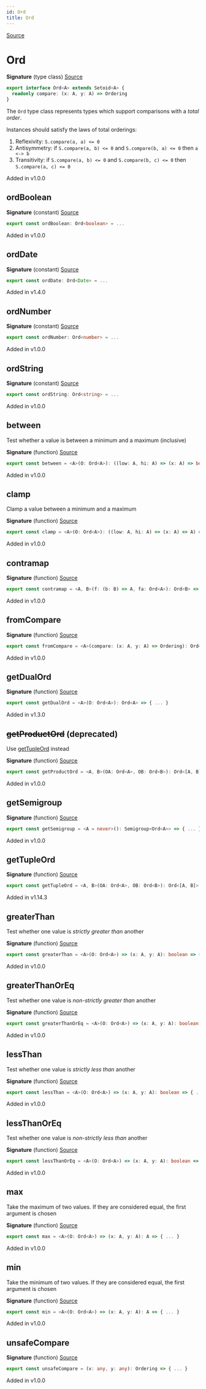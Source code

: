 ```yaml
---
id: Ord
title: Ord
---
```


[Source](https://github.com/gcanti/fp-ts/blob/master/src/Ord.ts)

# Ord

**Signature** (type class) [Source](https://github.com/gcanti/fp-ts/blob/master/src/Ord.ts#L18-L20)

```ts
export interface Ord<A> extends Setoid<A> {
  readonly compare: (x: A, y: A) => Ordering
}
```

The `Ord` type class represents types which support comparisons with a _total order_.

Instances should satisfy the laws of total orderings:

1. Reflexivity: `S.compare(a, a) <= 0`
2. Antisymmetry: if `S.compare(a, b) <= 0` and `S.compare(b, a) <= 0` then `a <-> b`
3. Transitivity: if `S.compare(a, b) <= 0` and `S.compare(b, c) <= 0` then `S.compare(a, c) <= 0`

Added in v1.0.0

## ordBoolean

**Signature** (constant) [Source](https://github.com/gcanti/fp-ts/blob/master/src/Ord.ts#L48-L51)

```ts
export const ordBoolean: Ord<boolean> = ...
```

Added in v1.0.0

## ordDate

**Signature** (constant) [Source](https://github.com/gcanti/fp-ts/blob/master/src/Ord.ts#L185-L185)

```ts
export const ordDate: Ord<Date> = ...
```

Added in v1.4.0

## ordNumber

**Signature** (constant) [Source](https://github.com/gcanti/fp-ts/blob/master/src/Ord.ts#L40-L43)

```ts
export const ordNumber: Ord<number> = ...
```

Added in v1.0.0

## ordString

**Signature** (constant) [Source](https://github.com/gcanti/fp-ts/blob/master/src/Ord.ts#L32-L35)

```ts
export const ordString: Ord<string> = ...
```

Added in v1.0.0

## between

Test whether a value is between a minimum and a maximum (inclusive)

**Signature** (function) [Source](https://github.com/gcanti/fp-ts/blob/master/src/Ord.ts#L123-L127)

```ts
export const between = <A>(O: Ord<A>): ((low: A, hi: A) => (x: A) => boolean) => { ... }
```

Added in v1.0.0

## clamp

Clamp a value between a minimum and a maximum

**Signature** (function) [Source](https://github.com/gcanti/fp-ts/blob/master/src/Ord.ts#L112-L116)

```ts
export const clamp = <A>(O: Ord<A>): ((low: A, hi: A) => (x: A) => A) => { ... }
```

Added in v1.0.0

## contramap

**Signature** (function) [Source](https://github.com/gcanti/fp-ts/blob/master/src/Ord.ts#L143-L145)

```ts
export const contramap = <A, B>(f: (b: B) => A, fa: Ord<A>): Ord<B> => { ... }
```

Added in v1.0.0

## fromCompare

**Signature** (function) [Source](https://github.com/gcanti/fp-ts/blob/master/src/Ord.ts#L132-L138)

```ts
export const fromCompare = <A>(compare: (x: A, y: A) => Ordering): Ord<A> => { ... }
```

Added in v1.0.0

## getDualOrd

**Signature** (function) [Source](https://github.com/gcanti/fp-ts/blob/master/src/Ord.ts#L178-L180)

```ts
export const getDualOrd = <A>(O: Ord<A>): Ord<A> => { ... }
```

Added in v1.3.0

## ~~getProductOrd~~ (deprecated)

Use [getTupleOrd](#gettupleord) instead

**Signature** (function) [Source](https://github.com/gcanti/fp-ts/blob/master/src/Ord.ts#L171-L173)

```ts
export const getProductOrd = <A, B>(OA: Ord<A>, OB: Ord<B>): Ord<[A, B]> => { ... }
```

Added in v1.0.0

## getSemigroup

**Signature** (function) [Source](https://github.com/gcanti/fp-ts/blob/master/src/Ord.ts#L150-L154)

```ts
export const getSemigroup = <A = never>(): Semigroup<Ord<A>> => { ... }
```

Added in v1.0.0

## getTupleOrd

**Signature** (function) [Source](https://github.com/gcanti/fp-ts/blob/master/src/Ord.ts#L159-L164)

```ts
export const getTupleOrd = <A, B>(OA: Ord<A>, OB: Ord<B>): Ord<[A, B]> => { ... }
```

Added in v1.14.3

## greaterThan

Test whether one value is _strictly greater than_ another

**Signature** (function) [Source](https://github.com/gcanti/fp-ts/blob/master/src/Ord.ts#L67-L69)

```ts
export const greaterThan = <A>(O: Ord<A>) => (x: A, y: A): boolean => { ... }
```

Added in v1.0.0

## greaterThanOrEq

Test whether one value is _non-strictly greater than_ another

**Signature** (function) [Source](https://github.com/gcanti/fp-ts/blob/master/src/Ord.ts#L85-L87)

```ts
export const greaterThanOrEq = <A>(O: Ord<A>) => (x: A, y: A): boolean => { ... }
```

Added in v1.0.0

## lessThan

Test whether one value is _strictly less than_ another

**Signature** (function) [Source](https://github.com/gcanti/fp-ts/blob/master/src/Ord.ts#L58-L60)

```ts
export const lessThan = <A>(O: Ord<A>) => (x: A, y: A): boolean => { ... }
```

Added in v1.0.0

## lessThanOrEq

Test whether one value is _non-strictly less than_ another

**Signature** (function) [Source](https://github.com/gcanti/fp-ts/blob/master/src/Ord.ts#L76-L78)

```ts
export const lessThanOrEq = <A>(O: Ord<A>) => (x: A, y: A): boolean => { ... }
```

Added in v1.0.0

## max

Take the maximum of two values. If they are considered equal, the first argument is chosen

**Signature** (function) [Source](https://github.com/gcanti/fp-ts/blob/master/src/Ord.ts#L103-L105)

```ts
export const max = <A>(O: Ord<A>) => (x: A, y: A): A => { ... }
```

Added in v1.0.0

## min

Take the minimum of two values. If they are considered equal, the first argument is chosen

**Signature** (function) [Source](https://github.com/gcanti/fp-ts/blob/master/src/Ord.ts#L94-L96)

```ts
export const min = <A>(O: Ord<A>) => (x: A, y: A): A => { ... }
```

Added in v1.0.0

## unsafeCompare

**Signature** (function) [Source](https://github.com/gcanti/fp-ts/blob/master/src/Ord.ts#L25-L27)

```ts
export const unsafeCompare = (x: any, y: any): Ordering => { ... }
```

Added in v1.0.0
